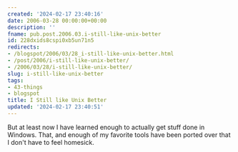 ```yaml
---
created: '2024-02-17 23:40:16'
date: 2006-03-28 00:00:00+00:00
description: ''
fname: pub.post.2006.03.i-still-like-unix-better
id: 228dxids8cspi0xb5un71n5
redirects:
- /blogspot/2006/03/28_i-still-like-unix-better.html
- /post/2006/i-still-like-unix-better/
- /2006/03/28/i-still-like-unix-better/
slug: i-still-like-unix-better
tags:
- 43-things
- blogspot
title: I Still like Unix Better
updated: '2024-02-17 23:40:51'
---
```


But at least now I have learned enough to actually get stuff done in Windows. That, and enough of my favorite tools have been ported over that I don't have to feel homesick.